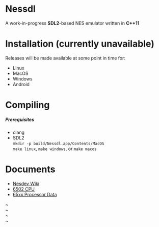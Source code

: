 # Nessdl 
A work-in-progress **SDL2**-based NES emulator written in **C++11**

# Installation (currently unavailable)
Releases will be made available at some point in time for:
+ Linux
+ MacOS
+ Windows
+ Android

# Compiling 
##### Prerequisites
+ clang
+ SDL2    
`mkdir -p build/Nessdl.app/Contents/MacOS`    
`make linux`, `make windows`, or `make macos`     

# Documents
+ [Nesdev Wiki](http://wiki.nesdev.com/w/index.php/Nesdev_Wiki)
+ [6502 CPU](http://nesdev.com/6502\_cpu.txt)
+ [65xx Processor Data](http://www.romhacking.net/documents/318/)

~                                                                                                                                                              
~                                                                                                                                                              
~                                                                                                                                                              
~                                                                                 
